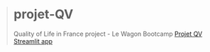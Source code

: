 > # projet-QV
> Quality of Life in France project - Le Wagon Bootcamp
> [Projet QV Streamlit app](https://projet-qv.streamlit.app)
